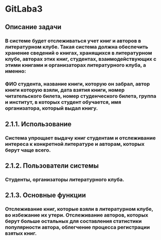 # GitLaba3
## Описание задачи
### В системе будет отслеживаться учет книг и авторов в литературном клубе. Такая система должна обеспечить хранение сведений о книгах, хранящихся в литературном клубе, авторах этих книг, студентах, взаимодействующих с этими книгами и организаторах литературного клуба, а именно:
### ФИО студента, название книги, которую он забрал, автор книги которую взяли, дата взятия книги, номер читательского билета, номер студенческого билета, группа и институт, в которых студент обучается, имя организатора, который выдал книгу.

## 2.1.1.	Использование
### Система упрощает выдачу книг студентам и отслеживание интереса к конкретной литературе и авторам, которых берут чаще всего.

## 2.1.2.	Пользователи системы
### Студенты, организаторы литературного клуба.

## 2.1.3.	Основные функции
### Отслеживание книг, которые взяли в литературном клубе, во избежание их утери. Отслеживание авторов, которых берут больше остальных для составления статистики популярности автора, облегчение процесса регистрации взятых книг.
